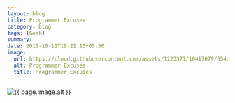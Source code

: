 ```yaml
---
layout: blog
title: Programmer Excuses
category: blog
tags: [Geek]
summary:
date: 2015-10-11T19:22:10+05:30
image:
  url: https://cloud.githubusercontent.com/assets/1223371/10417079/654d29ca-704d-11e5-96a1-78c3341f98ba.jpeg
  alt: Programmer Excuses
  title: Programmer Excuses
---
```


<img src="{{ page.image.url }}" alt="{{ page.image.alt }}" title="{{ page.image.title }}">

